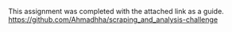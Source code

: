 This assignment was completed with the attached link as a guide. 
https://github.com/Ahmadhha/scraping_and_analysis-challenge
